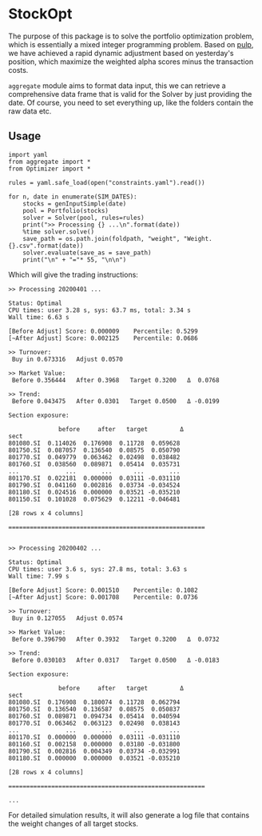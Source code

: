 # StockOpt

The purpose of this package is to solve the portfolio optimization problem, which is essentially a mixed integer programming problem. Based on [pulp](https://pypi.org/project/PuLP/), we have achieved a rapid dynamic adjustment based on yesterday's position, which maximize the weighted alpha scores minus the transaction costs.


`aggregate` module aims to format data input, this we can retrieve a comprehensive data frame that is valid for the Solver by just providing the date. Of course, you need to set everything up, like the folders contain the raw data etc.

## Usage

```
import yaml
from aggregate import *
from Optimizer import *

rules = yaml.safe_load(open("constraints.yaml").read())
         
for n, date in enumerate(SIM_DATES):
    stocks = genInputSimple(date)
    pool = Portfolio(stocks)
    solver = Solver(pool, rules=rules)
    print(">> Processing {} ...\n".format(date))
    %time solver.solve()
    save_path = os.path.join(foldpath, "weight", "Weight.{}.csv".format(date))
    solver.evaluate(save_as = save_path)
    print("\n" + "="* 55, "\n\n")
```

Which will give the trading instructions:

```
>> Processing 20200401 ...

Status: Optimal
CPU times: user 3.28 s, sys: 63.7 ms, total: 3.34 s
Wall time: 6.63 s

[Before Adjust] Score: 0.000009    Percentile: 0.5299
[~After Adjust] Score: 0.002125    Percentile: 0.0686

>> Turnover:    
 Buy in 0.673316   Adjust 0.0570

>> Market Value:
 Before 0.356444   After 0.3968   Target 0.3200   Δ  0.0768 

>> Trend:       
 Before 0.043475   After 0.0301   Target 0.0500   Δ -0.0199

Section exposure:

              before     after   target         Δ
sect                                            
801080.SI  0.114026  0.176908  0.11728  0.059628
801750.SI  0.087057  0.136540  0.08575  0.050790
801770.SI  0.049779  0.063462  0.02498  0.038482
801760.SI  0.038560  0.089871  0.05414  0.035731
...             ...       ...      ...       ...
801170.SI  0.022181  0.000000  0.03111 -0.031110
801790.SI  0.041160  0.002816  0.03734 -0.034524
801180.SI  0.024516  0.000000  0.03521 -0.035210
801150.SI  0.101028  0.075629  0.12211 -0.046481

[28 rows x 4 columns]

======================================================= 


>> Processing 20200402 ...

Status: Optimal
CPU times: user 3.6 s, sys: 27.8 ms, total: 3.63 s
Wall time: 7.99 s

[Before Adjust] Score: 0.001510    Percentile: 0.1082
[~After Adjust] Score: 0.001708    Percentile: 0.0736

>> Turnover:    
 Buy in 0.127055   Adjust 0.0574

>> Market Value:
 Before 0.396790   After 0.3932   Target 0.3200   Δ  0.0732 

>> Trend:       
 Before 0.030103   After 0.0317   Target 0.0500   Δ -0.0183

Section exposure:

              before     after   target         Δ
sect                                            
801080.SI  0.176908  0.180074  0.11728  0.062794
801750.SI  0.136540  0.136587  0.08575  0.050837
801760.SI  0.089871  0.094734  0.05414  0.040594
801770.SI  0.063462  0.063123  0.02498  0.038143
...             ...       ...      ...       ...
801170.SI  0.000000  0.000000  0.03111 -0.031110
801160.SI  0.002158  0.000000  0.03180 -0.031800
801790.SI  0.002816  0.004349  0.03734 -0.032991
801180.SI  0.000000  0.000000  0.03521 -0.035210

[28 rows x 4 columns]

======================================================= 

...
```

For detailed simulation results, it will also generate a log file that contains the weight changes of all target stocks.